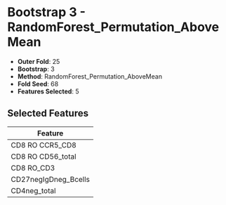 # Bootstrap 3 - RandomForest_Permutation_AboveMean

- **Outer Fold**: 25
- **Bootstrap**: 3
- **Method**: RandomForest_Permutation_AboveMean
- **Fold Seed**: 68
- **Features Selected**: 5

## Selected Features

| Feature |
|---------|
| CD8 RO CCR5_CD8 |
| CD8 RO CD56_total |
| CD8 RO_CD3 |
| CD27negIgDneg_Bcells |
| CD4neg_total |
